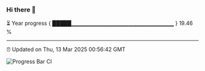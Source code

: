 ### Hi there 👋

⏳ Year progress { █████▁▁▁▁▁▁▁▁▁▁▁▁▁▁▁▁▁▁▁▁▁▁▁▁▁ } 19.46 %

---

⏰ Updated on Thu, 13 Mar 2025 00:56:42 GMT

![Progress Bar CI](https://github.com/code-lakshay/GitHub-Actions-Demo/workflows/Progress%20Bar%20CI/badge.svg)
